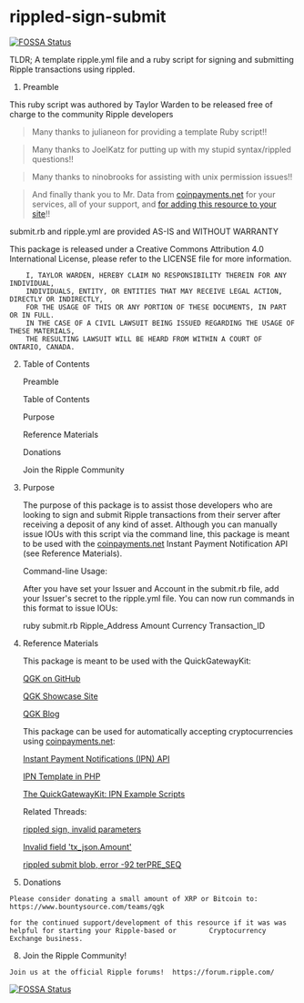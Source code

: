 # rippled-sign-submit
[![FOSSA Status](https://app.fossa.io/api/projects/git%2Bhttps%3A%2F%2Fgithub.com%2FSuper2017g%2Frippled-sign-submit.svg?type=shield)](https://app.fossa.io/projects/git%2Bhttps%3A%2F%2Fgithub.com%2FSuper2017g%2Frippled-sign-submit?ref=badge_shield)


TLDR; A template ripple.yml file and a ruby script for signing and submitting Ripple transactions using rippled.

  1.  Preamble
  
   This ruby script was authored by Taylor Warden to be released free of charge to the community Ripple developers


   >Many thanks to julianeon for providing a template Ruby script!!
   
   >Many thanks to JoelKatz for putting up with my stupid syntax/rippled questions!!
   
   >Many thanks to ninobrooks for assisting with unix permission issues!!

   >And finally thank you to Mr. Data from  [coinpayments.net](https://www.coinpayments.net/index.php?ref=ee25108a996abb3fdf7b07dfa429c2f9]coinpayments.net) for your services, all of your support, and [for adding this resource to your site](https://www.coinpayments.net/merchant-tools-ipn)!!

   submit.rb and ripple.yml are provided AS-IS and WITHOUT WARRANTY

   This package is released under a Creative Commons Attribution 4.0 International License, please refer to the LICENSE file for more information.

        I, TAYLOR WARDEN, HEREBY CLAIM NO RESPONSIBILITY THEREIN FOR ANY INDIVIDUAL, 
        INDIVIDUALS, ENTITY, OR ENTITIES THAT MAY RECEIVE LEGAL ACTION, DIRECTLY OR INDIRECTLY,
        FOR THE USAGE OF THIS OR ANY PORTION OF THESE DOCUMENTS, IN PART OR IN FULL.  
        IN THE CASE OF A CIVIL LAWSUIT BEING ISSUED REGARDING THE USAGE OF THESE MATERIALS,
        THE RESULTING LAWSUIT WILL BE HEARD FROM WITHIN A COURT OF ONTARIO, CANADA.
        
  2. Table of Contents
  
     Preamble

     Table of Contents

     Purpose

     Reference Materials

     Donations

     Join the Ripple Community

  3. Purpose
  
     The purpose of this package is to assist those developers who are looking to sign and submit Ripple transactions
     from their server after receiving a deposit of any kind of asset.  Although you can manually issue IOUs with this      script via the command line, this package is meant to be used with the 
     [coinpayments.net](https://www.coinpayments.net/index.php?ref=ee25108a996abb3fdf7b07dfa429c2f9) Instant Payment Notification API (see Reference Materials).  

     Command-line Usage:
     
       After you have set your Issuer and Account in the submit.rb file, add your Issuer's secret to the ripple.yml          file.  You can now run commands in this format to issue IOUs:
       
       ruby submit.rb Ripple_Address Amount Currency Transaction_ID
       
  4.  Reference Materials

      This package is meant to be used with the QuickGatewayKit:
      
      [QGK on GitHub](https://github.com/whotooktwarden/QuickGatewayKit)
      
      [QGK Showcase Site](http://quickgatewaykit.org/)
      
      [QGK Blog](http://quickgatewaykit.org/blog/)
      
    
      This package can be used for automatically accepting cryptocurrencies using [coinpayments.net](https://www.coinpayments.net/index.php?ref=ee25108a996abb3fdf7b07dfa429c2f9):
      
      [Instant Payment Notifications (IPN) API](https://www.coinpayments.net/merchant-tools-ipn)
      
      [IPN Template in PHP](https://www.coinpayments.net/downloads/cpipn.phps)
      
      [The QuickGatewayKit: IPN Example Scripts](https://github.com/whotooktwarden/QuickGatewayKit)

      Related Threads:
      
      [rippled sign, invalid parameters](https://forum.ripple.com/viewtopic.php?f=2&t=15599)
      
      [Invalid field 'tx_json.Amount'](https://forum.ripple.com/viewtopic.php?f=2&t=15600)
      
      [rippled submit blob, error -92 terPRE_SEQ](https://forum.ripple.com/viewtopic.php?f=2&t=15632)

  7.  Donations
        
    Please consider donating a small amount of XRP or Bitcoin to:
    https://www.bountysource.com/teams/qgk
        
    for the continued support/development of this resource if it was was helpful for starting your Ripple-based or        Cryptocurrency Exchange business.
       
  8.  Join the Ripple Community!
       
    Join us at the official Ripple forums!  https://forum.ripple.com/


[![FOSSA Status](https://app.fossa.io/api/projects/git%2Bhttps%3A%2F%2Fgithub.com%2FSuper2017g%2Frippled-sign-submit.svg?type=large)](https://app.fossa.io/projects/git%2Bhttps%3A%2F%2Fgithub.com%2FSuper2017g%2Frippled-sign-submit?ref=badge_large)
